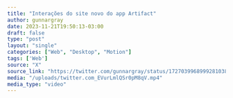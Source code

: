 ```yaml
---
title: "Interações do site novo do app Artifact"
author: gunnargray
date: 2023-11-21T19:50:13-03:00
draft: false
type: "post"
layout: "single"
categories: ["Web", "Desktop", "Motion"]
tags: ['Web']
source: "X"
source_link: "https://twitter.com/gunnargray/status/1727039968999281038"
media: "/uploads/twitter.com_EVurLmlQSr0pM8qV.mp4"
media_type: "video"
---
```


